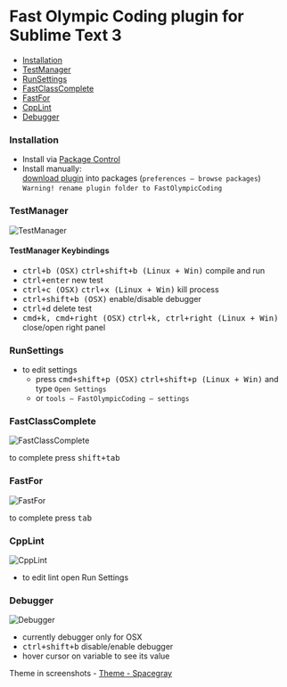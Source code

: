 Fast Olympic Coding plugin for Sublime Text 3
================
 * [Installation](#installation)
 * [TestManager](#testmanager)
 * [RunSettings](#runsettings)
 * [FastClassComplete](#fastclasscomplete)
 * [FastFor](#fastfor)
 * [CppLint](#cpplint)
 * [Debugger](#debugger)
 
### Installation
 * Install via [Package Control](https://packagecontrol.io)
 * Install manually:<br>
       [download plugin](https://github.com/Jatana/FastOlympicCoding/archive/master.zip) into packages (`preferences — browse packages`)<br>
       `Warning! rename plugin folder to FastOlympicCoding`

### TestManager
 ![TestManager](https://github.com/Jatana/FastOlympicCoding/blob/master/ScreenShots/TestManager.gif)
#### TestManager Keybindings
 * <kbd>ctrl+b (OSX)</kbd> <kbd>ctrl+shift+b (Linux + Win)</kbd> compile and run
 * <kbd>ctrl+enter</kbd> new test
 * <kbd>ctrl+c (OSX)</kbd>  <kbd>ctrl+x (Linux + Win)</kbd> kill process
 * <kbd>ctrl+shift+b (OSX)</kbd> enable/disable debugger
 * <kbd>ctrl+d</kbd> delete test
 * <kbd>cmd+k, cmd+right (OSX)</kbd> <kbd>ctrl+k, ctrl+right (Linux + Win)</kbd> close/open right panel


### RunSettings
 * to edit settings
   * press <kbd>cmd+shift+p (OSX)</kbd> <kbd>ctrl+shift+p (Linux + Win)</kbd> and type `Open Settings`
   * or `tools — FastOlympicCoding — settings`


### FastClassComplete
 ![FastClassComplete](https://github.com/Jatana/FastOlympicCoding/blob/master/ScreenShots/FastPregen.gif)

to complete press <kbd>shift+tab</kbd>
 
 
### FastFor
 ![FastFor](https://github.com/Jatana/FastOlympicCoding/blob/master/ScreenShots/FastFor.gif)

to complete press <kbd>tab</kbd>

### CppLint
 ![CppLint](https://github.com/Jatana/FastOlympicCoding/blob/master/ScreenShots/CppLint.png)
 
 * to edit lint open Run Settings
 
### Debugger
 ![Debugger](https://github.com/Jatana/FastOlympicCoding/blob/master/ScreenShots/Debugger.png)

 * currently debugger only for OSX
 * <kbd>ctrl+shift+b</kbd> disable/enable debugger
 * hover cursor on variable to see its value


Theme in screenshots - [Theme - Spacegray](https://packagecontrol.io/packages/Theme%20-%20Spacegray)
